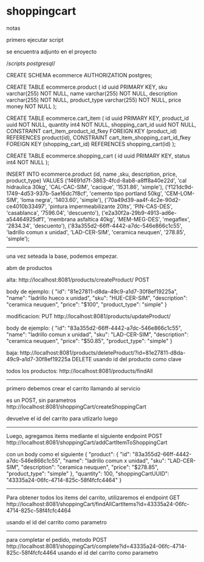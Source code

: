 # shoppingcart


notas



primero ejecutar script 

se encuentra adjunto en el proyecto

/*scripts postgresql*/


CREATE SCHEMA ecommerce AUTHORIZATION postgres;



CREATE TABLE ecommerce.product (
    id uuid PRIMARY KEY,
    sku varchar(255) NOT NULL,
    name varchar(255) NOT NULL,
    description varchar(255) NOT NULL,
    product_type varchar(255) NOT NULL,
    price money NOT NULL
);


CREATE TABLE ecommerce.cart_item (
    id uuid PRIMARY KEY,
    product_id uuid NOT NULL,
    quantity int4 NOT NULL,
    shopping_cart_id uuid NOT NULL,
    CONSTRAINT cart_item_product_id_fkey FOREIGN KEY (product_id) REFERENCES product(id),
    CONSTRAINT cart_item_shopping_cart_id_fkey FOREIGN KEY (shopping_cart_id) REFERENCES shopping_cart(id)
);


CREATE TABLE ecommerce.shopping_cart (
    id uuid PRIMARY KEY,
    status int4 NOT NULL
);


INSERT INTO ecommerce.product (id, name ,sku, description, price, product_type) 
    VALUES
    ('f4691d7f-3863-4fcd-8ab8-a8ff8a40e22d', 'cal hidraulica 30kg', 'CAL-CAC-SIM', 'cacique', '1531.86', 'simple'),
    ('f121dc9d-1749-4d53-937b-5ae16dc7f8cf', 'cemento tipo portland 50kg', 'CEM-LOM-SIM', 'loma negra', '1403.60', 'simple'),
    ('70a49d39-aa4f-4c2e-90d2-ce4010b33497', 'pintura impermeabilizante 20lts', 'PIN-CAS-DES', 'casablanca', '7596.04', 'descuento'),
    ('e2a30f2a-29b9-4913-ad6e-a54464925df1', 'membrana asfaltica 40kg', 'MEM-MEG-DES', 'megaflex', '2834.34', 'descuento'),
    ('83a355d2-66ff-4442-a7dc-546e866c1c55', 'ladrillo comun x unidad', 'LAD-CER-SIM', 'ceramica neuquen', '278.85', 'simple');



-----

una vez seteada la base, podemos empezar.




abm de productos

alta:
http://localhost:8081/products/createProduct/
POST

body de ejemplo:
{
    "id": "81e27811-d8da-49c9-a1d7-30f8ef19225a",
    "name": "ladrillo hueco x unidad",
    "sku": "HUE-CER-SIM",
    "description": "ceramica neuquen",
    "price": "$100",
    "product_type": "simple"
}


modificacion:
PUT
http://localhost:8081/products/updateProduct/

body de ejemplo:
{
"id": "83a355d2-66ff-4442-a7dc-546e866c1c55",
"name": "ladrillo comun x unidad",
"sku": "LAD-CER-SIM",
"description": "ceramica neuquen",
"price": "$50.85",
"product_type": "simple"
}

baja:
http://localhost:8081/products/deleteProduct/?id=81e27811-d8da-49c9-a1d7-30f8ef19225a
DELETE
usando id del producto como clave


todos los productos:
http://localhost:8081/products/findAll


----------


primero debemos crear el carrito llamando al servicio

es un POST, sin parametros
http://localhost:8081/shoppingCart/createShoppingCart

devuelve el id del carrito para utlizarlo luego

--------

Luego, agregamos items mediante el siguiente endpoint
POST
http://localhost:8081/shoppingCart/addCartItemToShoppingCart


con un body como el siguiente
{
  "product": {
    "id": "83a355d2-66ff-4442-a7dc-546e866c1c55",
    "name": "ladrillo comun x unidad",
    "sku": "LAD-CER-SIM",
    "description": "ceramica neuquen",
    "price": "$278.85",
    "product_type": "simple"
  },
  "quantity": 100,
  "shoppingCartUUID": "43335a24-06fc-4714-825c-58f4fcfc4464"
}


-------

Para obtener todos los items del carrito,
utilizaremos el endpoint 
GET
http://localhost:8081/shoppingCart/findAllCartItems?id=43335a24-06fc-4714-825c-58f4fcfc4464

usando el id del carrito como parametro


---

para completar el pedido,
metodo POST
http://localhost:8081/shoppingCart/complete?id=43335a24-06fc-4714-825c-58f4fcfc4464
usando el id del carrito como parametro
